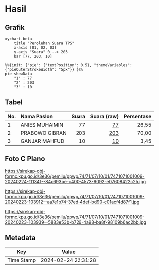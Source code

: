 # Hasil

## Grafik

```mermaid
xychart-beta
    title "Perolehan Suara TPS"
    x-axis [01, 02, 03]
    y-axis "Suara" 0 --> 203
    bar [77, 203, 10]
```

```mermaid
%%{init: {"pie": {"textPosition": 0.5}, "themeVariables": {"pieOuterStrokeWidth": "5px"}} }%%
pie showData
    "1" : 77
    "2" : 203
    "3" : 10
```

## Tabel

| No. | Nama Paslon    | Suara | Suara (raw) | Persentase |
|:--- |:-------------- | -----:| -----------:| ----------:|
| 1   | ANIES MUHAIMIN | 77    | [77][p-1]   | 26,55      |
| 2   | PRABOWO GIBRAN | 203   | [203][p-2]  | 70,00      |
| 3   | GANJAR MAHFUD  | 10    | [10][p-3]   | 3,45       |


[p-1]: https://github.com/gigit-pemilu/pemilu-2024-74-sulawesi-tenggara/blob/main/pilpres/hitung-suara/sub/74-sulawesi-tenggara/sub/71-kota-kendari/sub/07-wua-wua/sub/1001-wua-wua/sub/009-tps/sub/paslon-1.txt
[p-2]: https://github.com/gigit-pemilu/pemilu-2024-74-sulawesi-tenggara/blob/main/pilpres/hitung-suara/sub/74-sulawesi-tenggara/sub/71-kota-kendari/sub/07-wua-wua/sub/1001-wua-wua/sub/009-tps/sub/paslon-2.txt
[p-3]: https://github.com/gigit-pemilu/pemilu-2024-74-sulawesi-tenggara/blob/main/pilpres/hitung-suara/sub/74-sulawesi-tenggara/sub/71-kota-kendari/sub/07-wua-wua/sub/1001-wua-wua/sub/009-tps/sub/paslon-3.txt

## Foto C Plano

https://sirekap-obj-formc.kpu.go.id/3e36/pemilu/ppwp/74/71/07/10/01/7471071001009-20240224-111341--84c693be-c400-4573-9092-e07608422c25.jpg

https://sirekap-obj-formc.kpu.go.id/3e36/pemilu/ppwp/74/71/07/10/01/7471071001009-20240223-103912--aa7e1b74-37ed-4def-bd90-c01acf4d87f1.jpg

https://sirekap-obj-formc.kpu.go.id/3e36/pemilu/ppwp/74/71/07/10/01/7471071001009-20240223-103939--5883e53b-b726-4a98-ba8f-98109b6ac2bb.jpg


## Metadata

| Key        | Value               |
| ---------- | ------------------- |
| Time Stamp | 2024-02-24 22:31:28 |



